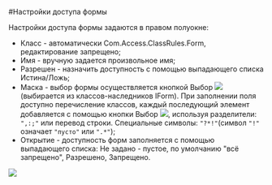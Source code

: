 ﻿#Настройки доступа формы

Настройки доступа формы задаются в правом полуокне:

* Класс - автоматически Com.Access.ClassRules.Form, редактирование запрещено;
* Имя - вручную задается произвольное имя;
* Разрешен - назначить доступность с помощью выпадающего списка Истина/Ложь;
* Маска - выбор формы осуществляется кнопкой Выбор ![](topic:Com.AddFiles.Buttons.Btn_select.png)(выбирается из классов-наследников IForm).
При заполнении поля доступно перечисление классов, каждый последующий элемент добавляется с помощью кнопки Выбор ![](topic:Com.AddFiles.Buttons.Btn_select.png), используя разделители: ``",:;"`` или перевод строки.
Специальные символы: ``"?*!"``(символ ``"!"`` означает ``"пусто"`` или ``".*"``);
* Открытие - доступность форм заполняется с помощью выпадающего списка: Не задано - пустое, по умолчанию "всё запрещено", Разрешено, Запрещено.

![](topic:.AddFiles.Screenshot_12190.jpg)

